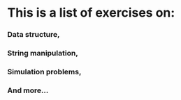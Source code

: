 # This is a list of exercises on:
### Data structure, 
### String manipulation, 
### Simulation problems, 
### And more...
